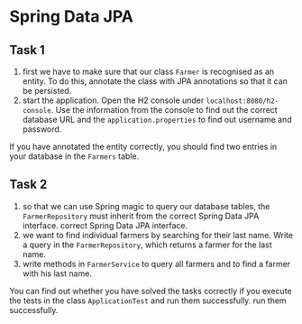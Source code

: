 # Spring Data JPA

## Task 1

1. first we have to make sure that our class `Farmer` is recognised as an entity. To do this, annotate the class
   with JPA annotations so that it can be persisted.
2. start the application. Open the H2 console under `localhost:8080/h2-console`. Use the information from the console
   to find out the correct database URL and the `application.properties` to find out username and password.

If you have annotated the entity correctly, you should find two entries in your database in the `Farmers` table.

## Task 2

1. so that we can use Spring magic to query our database tables, the `FarmerRepository` must inherit from the correct Spring Data JPA interface.
   correct Spring Data JPA interface.
2. we want to find individual farmers by searching for their last name. Write a query in the `FarmerRepository`,
   which returns a farmer for the last name.
3. write methods in `FarmerService` to query all farmers and to find a farmer with his last name.

You can find out whether you have solved the tasks correctly if you execute the tests in the class `ApplicationTest` and run them successfully.
run them successfully.